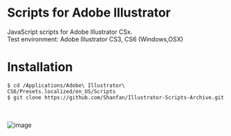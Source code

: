 # Scripts for Adobe Illustrator

JavaScript scripts for Adobe Illustrator CSx.  
Test environment: Adobe Illustrator CS3, CS6 (Windows,OSX) 



Installation
==

    $ cd /Applications/Adobe\ Illustrator\ CS6/Presets.localized/en_US/Scripts
    $ git clone https://github.com/Shanfan/Illustrator-Scripts-Archive.git
    
</br></br>
![image](https://raw.github.com/RandyMcMillan/Illustrator-Scripts-Archive/master/ScreenShot.png)